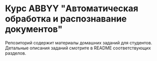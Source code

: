 # Курс ABBYY "Автоматическая обработка и распознавание документов"

Репозиторий содержит материалы домашних заданий для студентов. Детальные описания заданий смотрите в README соответствующих разделов.

